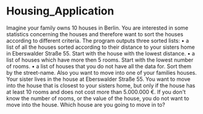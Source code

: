 # Housing_Application
Imagine your family owns 10 houses in Berlin. You are interested in some statistics concerning the houses and therefore want to sort the houses according to different criteria.
The program outputs three sorted lists:
  •	a list of all the houses sorted according to their distance to your sisters home in Eberswalder Straße 55. Start with the house with the lowest distance. 
  •	a list of houses which have more then 5 rooms. Start with the lowest number of rooms. 
  •	a list of houses that you do not have all the data for. Sort them by the street-name.
Also you want to move into one of your families houses. Your sister lives in the house at Eberswalder Straße 55. You want to move into the house that is closest to your sisters home, but only if the house has at least 10 rooms and does not cost more than 5.000.000 €. If you don't know the number of rooms, or the value of the house, you do not want to move into the house. Which house are you going to move in to?
